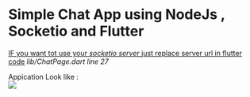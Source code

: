 <h1> Simple Chat App using NodeJs , Socketio and Flutter </h1> 

<u> IF you want tot use your <I> socketio server </I> just replace server url in flutter code</u>
  <I> lib/ChatPage.dart line 27 </I> 
  

Appication Look like :  
![](chatapp.gif)
